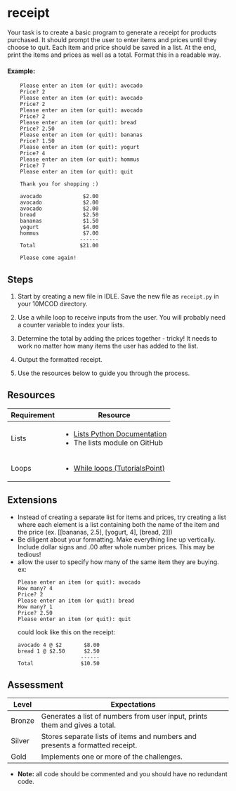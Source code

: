 # receipt

Your task is to create a basic program to generate a receipt for products purchased. It should prompt the user to enter items and prices until they choose to quit. Each item and price should be saved in a list. At the end, print the items and prices as well as a total. Format this in a readable way.
#### Example:

```
    Please enter an item (or quit): avocado
    Price? 2
    Please enter an item (or quit): avocado
    Price? 2
    Please enter an item (or quit): avocado
    Price? 2
    Please enter an item (or quit): bread
    Price? 2.50
    Please enter an item (or quit): bananas
    Price? 1.50
    Please enter an item (or quit): yogurt
    Price? 4
    Please enter an item (or quit): hommus
    Price? 7
    Please enter an item (or quit): quit

    Thank you for shopping :)
    
    avocado             $2.00
    avocado             $2.00
    avocado             $2.00
    bread               $2.50
    bananas             $1.50
    yogurt              $4.00
    hommus              $7.00
                       ------
    Total              $21.00
    
    Please come again!
```

## Steps

1. Start by creating a new file in IDLE. Save the new file as `receipt.py` in your 10MCOD directory.

2. Use a while loop to receive inputs from the user. You will probably need a counter variable to index your lists.
    
3. Determine the total by adding the prices together - tricky! It needs to work no matter how many items the user has added to the list.

4. Output the formatted receipt.

5. Use the resources below to guide you through the process.

## Resources

| Requirement | Resource |
|-------------|----------|
| Lists | <ul><li>[Lists Python Documentation](https://docs.python.org/3/tutorial/datastructures.html)</li><li>The lists module on GitHub</li></ul> |
| Loops | <ul><li>[While loops (TutorialsPoint)](https://www.tutorialspoint.com/python/python_while_loop.htm)</li></ul> |

## Extensions

- Instead of creating a separate list for items and prices, try creating a list where each element is a list containing both the name of the item and the price (ex. [[bananas, 2.5], [yogurt, 4], [bread, 2]])
- Be diligent about your formatting. Make everything line up vertically. Include dollar signs and .00 after whole number prices. This may be tedious!
- allow the user to specify how many of the same item they are buying. ex:
    ```
    Please enter an item (or quit): avocado
    How many? 4
    Price? 2
    Please enter an item (or quit): bread
    How many? 1
    Price? 2.50
    Please enter an item (or quit): quit
    ```
    could look like this on the receipt:
    ```
    avocado 4 @ $2       $8.00
    bread 1 @ $2.50      $2.50
                        ------
    Total               $10.50
    ```
    

## Assessment

| Level  | Expectations |
|--------|--------------|
| Bronze   | Generates a list of numbers from user input, prints them and gives a total. |
| Silver   | Stores separate lists of items and numbers and presents a formatted receipt. |
| Gold     | Implements one or more of the challenges. |

- **Note:** all code should be commented and you should have no redundant code.

